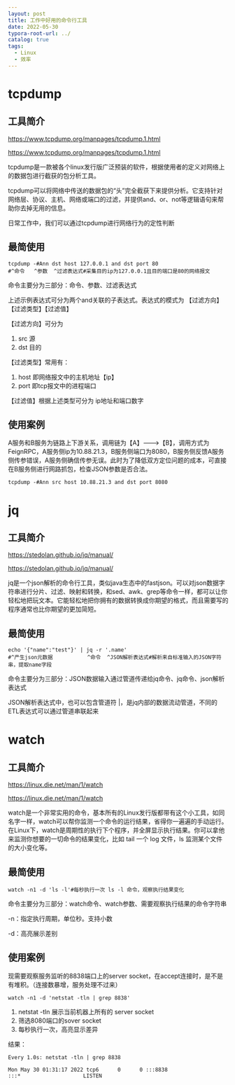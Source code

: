 ```yaml
---
layout: post
title: 工作中好用的命令行工具
date: 2022-05-30
typora-root-url: ../
catalog: true
tags:
  - Linux
  - 效率
---
```


# tcpdump

## 工具简介

https://www.tcpdump.org/manpages/tcpdump.1.html

https://www.tcpdump.org/manpages/tcpdump.1.html

tcpdump是一款被各个linux发行版广泛预装的软件，根据使用者的定义对网络上的数据包进行截获的包分析工具。

tcpdump可以将网络中传送的数据包的“头”完全截获下来提供分析。它支持针对网络层、协议、主机、网络或端口的过滤，并提供and、or、not等逻辑语句来帮助你去掉无用的信息。

日常工作中，我们可以通过tcpdump进行网络行为的定性判断

## 最简使用

```
tcpdump -#Ann dst host 127.0.0.1 and dst port 80
#^命令   ^参数  ^过滤表达式#采集目的ip为127.0.0.1且目的端口是80的网络报文
```

命令主要分为三部分：命令、参数、过滤表达式

上述示例表达式可分为两个and关联的子表达式。表达式的模式为 【过滤方向】【过滤类型】【过滤值】

【过滤方向】可分为

1. src 源
2. dst 目的

【过滤类型】常用有：

1. host 即网络报文中的主机地址【ip】
2. port 即tcp报文中的进程端口

【过滤值】根据上述类型可分为 ip地址和端口数字

## 使用案例

A服务和B服务为链路上下游关系，调用链为【A】--->【B】，调用方式为FeignRPC，A服务侧ip为10.88.21.3，B服务侧端口为8080，B服务侧反馈A服务侧传参错误，A服务侧确信传参无误。此时为了降低双方定位问题的成本，可直接在B服务侧进行网路抓包，检查JSON参数是否合法。

```
tcpdump -#Ann src host 10.88.21.3 and dst port 8080
```

# jq

## 工具简介

https://stedolan.github.io/jq/manual/

https://stedolan.github.io/jq/manual/

jq是一个json解析的命令行工具，类似java生态中的fastjson。可以对json数据字符串进行分片、过滤、映射和转换，和sed、awk、grep等命令一样，都可以让你轻松地把玩文本。它能轻松地把你拥有的数据转换成你期望的格式，而且需要写的程序通常也比你期望的更加简短。

## 最简使用

```
echo '{"name":"test"}' | jq -r '.name'
#^产生json元数据           ^命令  ^JSON解析表达式#解析来自标准输入的JSON字符串，提取name字段
```

命令主要分为三部分：JSON数据输入通过管道传递给jq命令、jq命令、json解析表达式

JSON解析表达式中，也可以包含管道符 |，是jq内部的数据流动管道，不同的ETL表达式可以通过管道串联起来

# watch

## 工具简介

https://linux.die.net/man/1/watch

https://linux.die.net/man/1/watch

watch是一个非常实用的命令，基本所有的Linux发行版都带有这个小工具，如同名字一样，watch可以帮你监测一个命令的运行结果，省得你一遍遍的手动运行。在Linux下，watch是周期性的执行下个程序，并全屏显示执行结果。你可以拿他来监测你想要的一切命令的结果变化，比如 tail 一个 log 文件，ls 监测某个文件的大小变化等。

## 最简使用

```
watch -n1 -d 'ls -l'#每秒执行一次 ls -l 命令，观察执行结果变化
```

命令主要分为三部分：watch命令、watch参数、需要观察执行结果的命令字符串

-n：指定执行周期，单位秒。支持小数

-d：高亮展示差别

## 使用案例

现需要观察服务监听的8838端口上的server socket，在accept连接时，是不是有堆积。（连接数暴增，服务处理不过来）

```
watch -n1 -d 'netstat -tln | grep 8838'
```

1. netstat -tln 展示当前机器上所有的 server socket
2. 筛选8080端口的sover socket
3. 每秒执行一次，高亮显示差异

结果：

```text
Every 1.0s: netstat -tln | grep 8838

Mon May 30 01:31:17 2022 tcp6	   0	  0 :::8838                 :::*                    LISTEN
```
